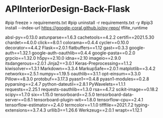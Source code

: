 # APIInteriorDesign-Back-Flask
 
#pip freeze > requirements.txt
#pip uninstall -r requirements.txt -y
#pip3 install --index-url https://google-coral.github.io/py-repo/ tflite_runtime


absl-py==0.13.0
astunparse==1.6.3
cachetools==4.2.2
certifi==2021.5.30
chardet==4.0.0
click==8.0.1
colorama==0.4.4
cycler==0.10.0
decorator==4.4.2
Flask==2.0.1
flatbuffers==1.12
gast==0.3.3
google-auth==1.32.1
google-auth-oauthlib==0.4.4
google-pasta==0.2.0
grpcio==1.32.0
h5py==2.10.0
idna==2.10
imageio==2.9.0
itsdangerous==2.0.1
Jinja2==3.0.1
Keras-Preprocessing==1.1.2
kiwisolver==1.3.1
Markdown==3.3.4
MarkupSafe==2.0.1
matplotlib==3.4.2
networkx==2.5.1
numpy==1.19.5
oauthlib==3.1.1
opt-einsum==3.3.0
Pillow==8.3.0
protobuf==3.17.3
pyasn1==0.4.8
pyasn1-modules==0.2.8
pyparsing==2.4.7
python-dateutil==2.8.1
PyWavelets==1.1.1
requests==2.25.1
requests-oauthlib==1.3.0
rsa==4.7.2
scikit-image==0.18.2
scipy==1.7.0
six==1.15.0
tensorboard==2.5.0
tensorboard-data-server==0.6.1
tensorboard-plugin-wit==1.8.0
tensorflow-cpu==2.4.1
tensorflow-estimator==2.4.0
termcolor==1.1.0
tifffile==2021.7.2
typing-extensions==3.7.4.3
urllib3==1.26.6
Werkzeug==2.0.1
wrapt==1.12.1
